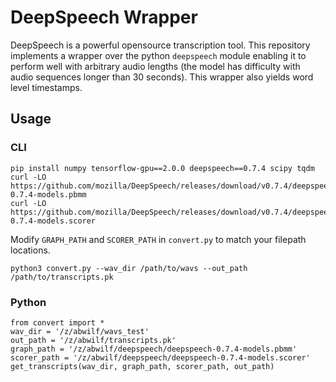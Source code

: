 # DeepSpeech Wrapper
DeepSpeech is a powerful opensource transcription tool.  This repository implements a wrapper over the python `deepspeech` module enabling it to perform well with arbitrary audio lengths (the model has difficulty with audio sequences longer than 30 seconds).  This wrapper also yields word level timestamps.

## Usage
### CLI
```
pip install numpy tensorflow-gpu==2.0.0 deepspeech==0.7.4 scipy tqdm
curl -LO https://github.com/mozilla/DeepSpeech/releases/download/v0.7.4/deepspeech-0.7.4-models.pbmm
curl -LO https://github.com/mozilla/DeepSpeech/releases/download/v0.7.4/deepspeech-0.7.4-models.scorer
```

Modify `GRAPH_PATH` and `SCORER_PATH` in `convert.py` to match your filepath locations.

```
python3 convert.py --wav_dir /path/to/wavs --out_path /path/to/transcripts.pk
```

### Python
```
from convert import *
wav_dir = '/z/abwilf/wavs_test'
out_path = '/z/abwilf/transcripts.pk'
graph_path = '/z/abwilf/deepspeech/deepspeech-0.7.4-models.pbmm'
scorer_path = '/z/abwilf/deepspeech/deepspeech-0.7.4-models.scorer'
get_transcripts(wav_dir, graph_path, scorer_path, out_path)
```
